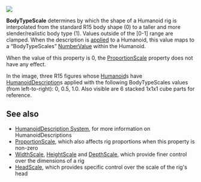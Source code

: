![](https://developer.roblox.com/assets/blt4f4d8f6788a67841/BodyTypeScale.jpg)

**BodyTypeScale** determines by which the shape of a Humanoid rig is interpolated from the standard R15 body shape (0) to a taller and more slender/realistic body type (1). Values outside of the \[0-1\] range are clamped. When the description is [applied](https://developer.roblox.com/en-us/api-reference/function/Humanoid/ApplyDescription) to a Humanoid, this value maps to a “BodyTypeScales” [NumberValue](https://developer.roblox.com/en-us/api-reference/class/NumberValue) within the Humanoid.

When the value of this property is 0, the [ProportionScale](https://developer.roblox.com/en-us/api-reference/property/HumanoidDescription/ProportionScale) property does not have any effect.

In the image, three R15 figures whose [Humanoid](https://developer.roblox.com/en-us/api-reference/class/Humanoid)s have [HumanoidDescription](https://developer.roblox.com/en-us/api-reference/class/HumanoidDescription)s applied with the following BodyTypeScales values (from left-to-right): 0, 0.5, 1.0. Also visible are 6 stacked 1x1x1 cube parts for reference.

See also
--------

*   [HumanoidDescription System](https://developer.roblox.com/en-us/articles/HumanoidDescription-System), for more information on HumanoidDescriptions
*   [ProportionScale](https://developer.roblox.com/en-us/api-reference/property/HumanoidDescription/ProportionScale), which also affects rig proportions when this property is non-zero
*   [WidthScale](https://developer.roblox.com/en-us/api-reference/property/HumanoidDescription/HeightScale), [HeightScale](https://developer.roblox.com/en-us/api-reference/property/HumanoidDescription/DepthScale) and [DepthScale](https://developer.roblox.com/en-us/api-reference/property/HumanoidDescription/DepthScale), which provide finer control over the dimensions of a rig
*   [HeadScale](https://developer.roblox.com/en-us/api-reference/property/HumanoidDescription/HeadScale), which provides specific control over the scale of the rig's head